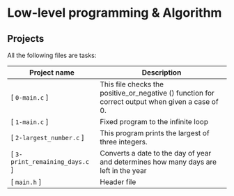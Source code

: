 
# Low-level programming & Algorithm #

## Projects
All the following files are tasks:

|Project name |Description |
| ----------- | ---------- |
| [ `0-main.c` ] | This file checks the positive_or_negative () function for correct output when given a case of 0. |
| [ `1-main.c` ] | Fixed program to the infinite loop |
|[ `2-largest_number.c` ] | This program prints the largest of three integers. |
| [ `3-print_remaining_days.c` ] | Converts a date to the day of year and determines how many days are left in the year |
|[ `main.h` ]| Header file |